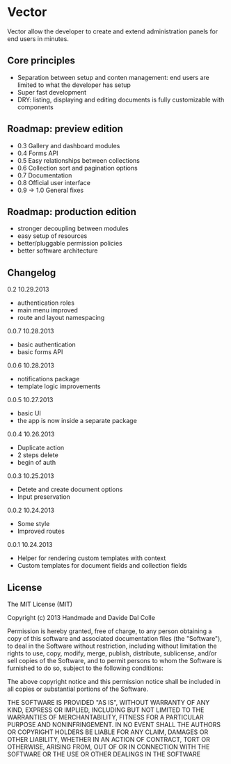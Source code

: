 # Vector
Vector allow the developer to create and extend administration panels for end users in minutes.

## Core principles

- Separation between setup and conten management: end users are limited to what the developer has setup
- Super fast development
- DRY: listing, displaying and editing documents is fully customizable with components  


## Roadmap: preview edition

- 0.3 Gallery and dashboard modules
- 0.4 Forms API
- 0.5 Easy relationships between collections
- 0.6 Collection sort and pagination options
- 0.7 Documentation
- 0.8 Official user interface
- 0.9 -> 1.0 General fixes

## Roadmap: production edition

- stronger decoupling between modules
- easy setup of resources
- better/pluggable permission policies
- better software architecture

## Changelog

0.2 10.29.2013
- authentication roles
- main menu improved
- route and layout namespacing

0.0.7 10.28.2013
- basic authentication
- basic forms API

0.0.6 10.28.2013
- notifications package
- template logic improvements

0.0.5 10.27.2013
- basic UI
- the app is now inside a separate package

0.0.4 10.26.2013
- Duplicate action
- 2 steps delete
- begin of auth

0.0.3 10.25.2013
- Detete and create document options
- Input preservation

0.0.2 10.24.2013
- Some style
- Improved routes

0.0.1 10.24.2013
- Helper for rendering custom templates with context  
- Custom templates for document fields and collection fields

## License

The MIT License (MIT)

Copyright (c) 2013 Handmade and Davide Dal Colle

Permission is hereby granted, free of charge, to any person obtaining a copy of this software and associated documentation files (the "Software"), to deal in the Software without restriction, including without limitation the rights to use, copy, modify, merge, publish, distribute, sublicense, and/or sell copies of the Software, and to permit persons to whom the Software is furnished to do so, subject to the following conditions:  

The above copyright notice and this permission notice shall be included in all copies or substantial portions of the Software.  

THE SOFTWARE IS PROVIDED "AS IS", WITHOUT WARRANTY OF ANY KIND, EXPRESS OR IMPLIED, INCLUDING BUT NOT LIMITED TO THE WARRANTIES OF MERCHANTABILITY, FITNESS FOR A PARTICULAR PURPOSE AND NONINFRINGEMENT. IN NO EVENT SHALL THE AUTHORS OR COPYRIGHT HOLDERS BE LIABLE FOR ANY CLAIM, DAMAGES OR OTHER LIABILITY, WHETHER IN AN ACTION OF CONTRACT, TORT OR OTHERWISE, ARISING FROM, OUT OF OR IN CONNECTION WITH THE SOFTWARE OR THE USE OR OTHER DEALINGS IN THE SOFTWARE
